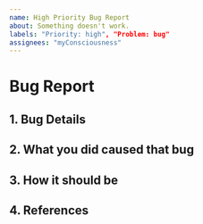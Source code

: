 ```yaml
---
name: High Priority Bug Report
about: Something doesn't work.
labels: "Priority: high", "Problem: bug"
assignees: "myConsciousness"
---
```


# Bug Report

## 1. Bug Details

## 2. What you did caused that bug

## 3. How it should be

## 4. References
